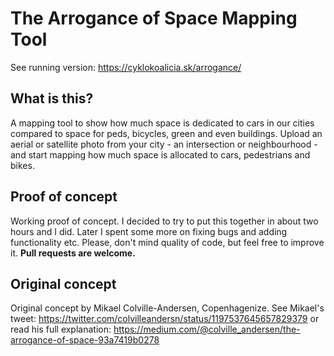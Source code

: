 # The Arrogance of Space Mapping Tool
See running version: https://cyklokoalicia.sk/arrogance/

## What is this?
A mapping tool to show how much space is dedicated to cars in our cities compared to space for peds, bicycles, green and even buildings. Upload an aerial or satellite photo from your city - an intersection or neighbourhood - and start mapping how much space is allocated to cars, pedestrians and bikes.

## Proof of concept
Working proof of concept. I decided to try to put this together in about two hours and I did. Later I spent some more on fixing bugs and adding functionality etc. Please, don't mind quality of code, but feel free to improve it.
**Pull requests are welcome.**

## Original concept
Original concept by Mikael Colville-Andersen, Copenhagenize.
See Mikael's tweet:
https://twitter.com/colvilleandersn/status/1197537645657829379
or read his full explanation:
https://medium.com/@colville_andersen/the-arrogance-of-space-93a7419b0278

